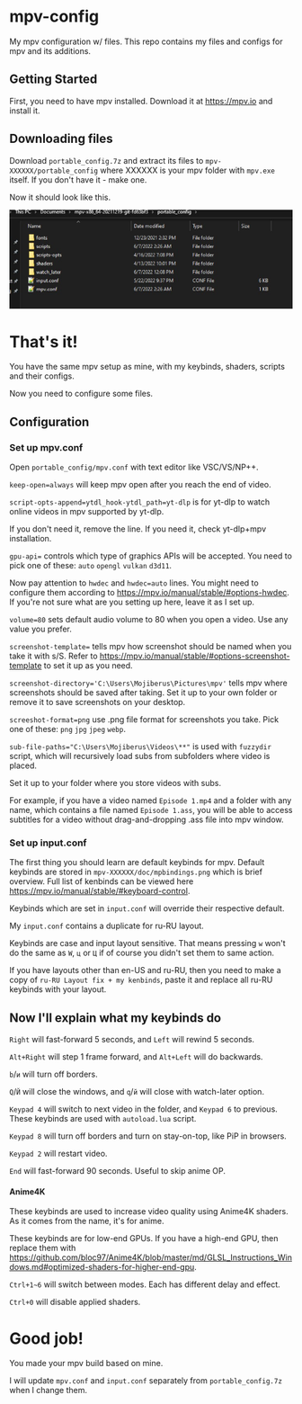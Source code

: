 # mpv-config

My mpv configuration w/ files.
This repo contains my files and configs for mpv and its additions.

## Getting Started

First, you need to have mpv installed. Download it at https://mpv.io and install it.

## Downloading files

Download `portable_config.7z` and extract its files to `mpv-XXXXXX/portable_config` where XXXXXX is your mpv folder with `mpv.exe` itself. If you don't have it - make one.

Now it should look like this.

![Result](https://github.com/Mojiberus/mpv-config/blob/edde119184becc25c85df1c2c1b5c383b0b1b3c4/screenshots/Screenshot%202022-06-07%20231458.jpg)

# That's it!

You have the same mpv setup as mine, with my keybinds, shaders, scripts and their configs.

Now you need to configure some files.

## Configuration

### Set up mpv.conf

Open `portable_config/mpv.conf` with text editor like VSC/VS/NP++.

`keep-open=always` will keep mpv open after you reach the end of video.

`script-opts-append=ytdl_hook-ytdl_path=yt-dlp` is for yt-dlp to watch online videos in mpv supported by yt-dlp.

If you don't need it, remove the line. If you need it, check yt-dlp+mpv installation.

`gpu-api=` controls which type of graphics APIs will be accepted. You need to pick one of these: `auto` `opengl` `vulkan` `d3d11`.

Now pay attention to `hwdec` and `hwdec=auto` lines. You might need to configure them according to https://mpv.io/manual/stable/#options-hwdec. If you're not sure what are you setting up here, leave it as I set up.

`volume=80` sets default audio volume to 80 when you open a video. Use any value you prefer.

`screenshot-template=` tells mpv how screenshot should be named when you take it with s/S. Refer to https://mpv.io/manual/stable/#options-screenshot-template to set it up as you need.

`screenshot-directory='C:\Users\Mojiberus\Pictures\mpv'` tells mpv where screenshots should be saved after taking. Set it up to your own folder or remove it to save screenshots on your desktop.

`screeshot-format=png` use .png file format for screenshots you take. Pick one of these: `png` `jpg` `jpeg` `webp`.

`sub-file-paths="C:\Users\Mojiberus\Videos\**"` is used with `fuzzydir` script, which will recursively load subs from subfolders where video is placed.

Set it up to your folder where you store videos with subs.

For example, if you have a video named `Episode 1.mp4` and a folder with any name, which contains a file named `Episode 1.ass`, you will be able to access subtitles for a video without drag-and-dropping .ass file into mpv window.

### Set up input.conf

The first thing you should learn are default keybinds for mpv. Default keybinds are stored in `mpv-XXXXXX/doc/mpbindings.png` which is brief overview. Full list of kenbinds can be viewed here https://mpv.io/manual/stable/#keyboard-control. 

Keybinds which are set in `input.conf` will override their respective default.

My `input.conf` contains a duplicate for ru-RU layout. 

Keybinds are case and input layout sensitive. That means pressing `w` won't do the same as `W`, `ц` or `Ц` if of course you didn't set them to same action.

If you have layouts other than en-US and ru-RU, then you need to make a copy of `ru-RU Layout fix + my kenbinds`, paste it and replace all ru-RU keybinds with your layout.

## Now I'll explain what my keybinds do

`Right` will fast-forward 5 seconds, and `Left` will rewind 5 seconds.

`Alt+Right` will step 1 frame forward, and `Alt+Left` will do backwards.

`b`/`и` will turn off borders.

`Q`/`Й` will close the windows, and `q`/`й` will close with watch-later option.

`Keypad 4` will switch to next video in the folder, and `Keypad 6` to previous. These keybinds are used with `autoload.lua` script.

`Keypad 8` will turn off borders and turn on stay-on-top, like PiP in browsers.

`Keypad 2` will restart video.

`End` will fast-forward 90 seconds. Useful to skip anime OP.

#### Anime4K

These keybinds are used to increase video quality using Anime4K shaders. As it comes from the name, it's for anime. 

These keybinds are for low-end GPUs. If you have a high-end GPU, then replace them with https://github.com/bloc97/Anime4K/blob/master/md/GLSL_Instructions_Windows.md#optimized-shaders-for-higher-end-gpu.

`Ctrl+1~6` will switch between modes. Each has different delay and effect.

`Ctrl+0` will disable applied shaders.

# Good job!

You made your mpv build based on mine. 

I will update `mpv.conf` and `input.conf` separately from `portable_config.7z` when I change them. 
